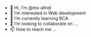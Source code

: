 - 👋 Hi, I’m @ms-afridi
- 👀 I’m interested in Web development 
- 🌱 I’m currently learning BCA
- 💞️ I’m looking to collaborate on ...
- 📫 How to reach me ...

<!---
ms-afridi/ms-afridi is a ✨ special ✨ repository because its `README.md` (this file) appears on your GitHub profile.
You can click the Preview link to take a look at your changes.
--->
